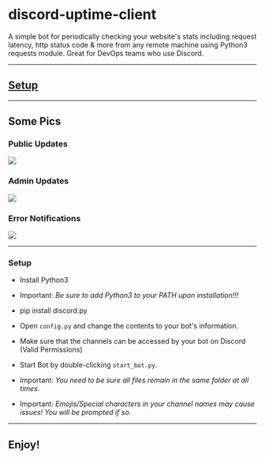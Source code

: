 # discord-uptime-client
A simple bot for periodically checking your website's stats including request latency, http status code & more from any remote machine using Python3 requests module. Great for DevOps teams who use Discord.

-------------------------------------------------

## [Setup](https://github.com/aerobotpro/site-status-discord-bot)

-------------------------------------------------
## Some Pics

### Public Updates
![](https://cdn.discordapp.com/attachments/662110077955604481/663853562643742760/public.png)

### Admin Updates
![](https://media.discordapp.net/attachments/662110077955604481/663853599989825556/admin.png?width=609&height=474)

### Error Notifications
![](https://cdn.discordapp.com/attachments/662110077955604481/663853585045651477/admin_notification.png)

-------------------------------------------------

### Setup

* Install Python3
* Important: *Be sure to add Python3 to your PATH upon installation!!!*

* pip install discord.py
* Open `config.py` and change the contents to your bot's information.
* Make sure that the channels can be accessed by your bot on Discord (Valid Permissions)
* Start Bot by double-clicking `start_bot.py`.
* Important: *You need to be sure all files remain in the same folder at all times.*
* Important: *Emojis/Special characters in your channel names may cause issues! You will be prompted if so.*
 
------------------------------------------------- 
 
## Enjoy!
